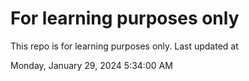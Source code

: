 # For learning purposes only
This repo is for learning purposes only.
Last updated at

Monday, January 29, 2024 5:34:00 AM

